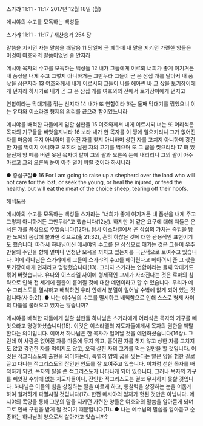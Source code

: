 스가랴 11:11 - 11:17 
2017년 12월 18일 (월)

메시야의 수고를 모독하는 백성들



스가랴 11:11 - 11:17 / 새찬송가 254 장


말씀을 지키던 자는 말씀을 깨달음
11 당일에 곧 폐하매 내 말을 지키던 가련한 양들은 이것이 여호와의 말씀이었던 줄 안지라

메시야 목자의 수고를 모독하는 백성들
12 내가 그들에게 이르되 너희가 좋게 여기거든 내 품삯을 내게 주고 그렇지 아니하거든 그만두라 그들이 곧 은 삼십 개를 달아서 내 품삯을 삼은지라 13 여호와께서 내게 이르시되 그들이 나를 헤아린 바 그 삯을 토기장이에게 던지라 하시기로 내가 곧 그 은 삼십 개를 여호와의 전에서 토기장이에게 던지고

연합이라는 막대기를 꺾는 선지자
14 내가 또 연합이라 하는 둘째 막대기를 꺾었으니 이는 유다와 이스라엘 형제의 의리를 끊으려 함이었느니라

메시야를 배척한 자들에게 임할 심판들
15 여호와께서 내게 이르시되 너는 또 어리석은 목자의 기구들을 빼앗을지니라 16 보라 내가 한 목자를 이 땅에 일으키리니 그가 없어진 자를 마음에 두지 아니하며 흩어진 자를 찾지 아니하며 상한 자를 고치지 아니하며 강건한 자를 먹이지 아니하고 오히려 살진 자의 고기를 먹으며 또 그 굽을 찢으리라 17 화 있을진저 양 떼를 버린 못된 목자여 칼이 그의 팔과 오른쪽 눈에 내리리니 그의 팔이 아주 마르고 그의 오른쪽 눈이 아주 멀어 버릴 것이라 하시니라

● 중심구절● 16 For I am going to raise up a shepherd over the land who will not care for the lost, or seek the young, or heal the injured, or feed the healthy, but will eat the meat of the choice sheep, tearing off their hoofs.

해석도움





메시야의 수고를 모독하는 백성들
스가랴는 “너희가 좋게 여기거든 내 품삯을 내게 주고 그렇지 아니하거든 그만두라”고 했습니다(12상). 하지만 이 같은 요구에 대해 저들은 은 서른 개를 품삯으로 주었습니다(12하). 당시 이스라엘에서 은 삼십의 가치는 죽임을 당한 노예의 몸값에 불과한 것으로(출 21:32), 흔히 하찮은 것에 대한 관용적인 표현이기도 했습니다. 따라서 하나님이신 메시야의 수고를 은 삼십으로 매기는 것은 그들이 우주 만물의 주인을 향해 얼마나 엄청난 모욕을 끼치고 있는지를 극단적으로 보여주고 있습니다. 이에 하나님은 스가랴에게 그들이 스가랴의 수고를 헤아린다고 헤아려서 준 그 삯을 토기장이에게 던지라고 명령했습니다(13). 그러자 스가랴는 연합이라는 둘째 막대기도 꺾어 버렸습니다. 유다와 이스라엘 사이에 형제적인 교제가 사라진다는 것은 로마의 침략으로 인해 전 세계에 뿔뿔이 흩어질 것에 대한 예언이라고 할 수 있습니다. 우리가 예수 그리스도를 멸시하고 배척하면 우리 안에서 분열이 일어날 수밖에 없게 되어 있는 것입니다(사 9:21).
● 나는 예수님의 수고를 멸시하고 배척함으로 인해 스스로 형제 사이의 다툼을 불러오고 있지는 않습니까?

메시야를 배척한 자들에게 임할 심판들
하나님은 스가랴에게 어리석은 목자의 기구를 빼앗으라고 명령하셨습니다(15). 이것은 이스라엘의 지도자들에게서 목자의 권한을 박탈한다는 의미입니다. 이어서 하나님은 한 목자가 일어날 것을 예언하셨습니다(16상). 그런데 이 사람은 없어진 자를 마음에 두지 않고, 흩어진 자를 찾지 않고 상한 자를 고치지도 않고 강건한 자를 먹이지도 않고, 오직 살진 자의 고기를 먹는 일만을 할 것입니다. 이것은 적그리스도의 출현을 의미하는데, 특별히 양의 굽을 찢는다는 말은 양을 험한 길로 끌고 다니는 적그리스도의 잔인한 인도를 잘 보여주고 있습니다. 이처럼 선한 목자를 배척하게 되면, 목자의 탈을 쓴 적그리스도가 나타나게 되어 있습니다. 그러나 목자의 기구를 빼앗길 수밖에 없는 지도자들이나, 잔인한 적그리스도는 결코 무사하지 못할 것입니다. 하나님은 이들의 힘을 상징하는 팔을 마르게 하고, 통찰력을 상징하는 눈을 어둡게 하여 철저하게 파멸시킬 것입니다(17). 한편 메시야의 임재가 헛된 것만은 아닙니다. 메시야의 목양을 통해 그분의 말을 지키던 가련한 양들은 여호와의 말씀을 알아듣게 되며 그로 인해 구원을 받게 될 것이기 때문입니다(11).
● 나는 예수님의 말씀을 알아듣고 순종하는 하나님의 양으로서 살아가고 있습니까?